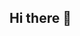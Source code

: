 ## Hi there 👋

<!--
**cemil3535/cemil3535** is a ✨ _special_ ✨ repository because its `README.md` (this file) appears on your GitHub profile.

I graduated from Marmara University Business Administration Bachelor's degree
& Ahmet Yesevi University Computer Programming Associate's degree.
- 🔭 I’m currently working on Patika+ Back-end .Net Core Developer Bootcamp
- 🌱 I’m currently learning C#, .Net Core, LINQ, Ado.net, Rest API, SQL.
- 📫 How to reach me:
-->
